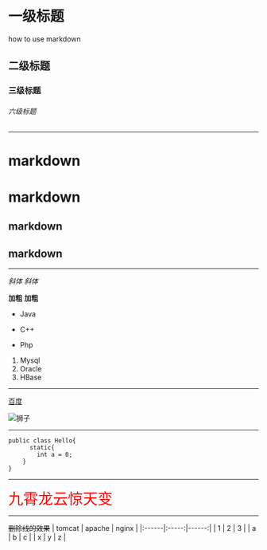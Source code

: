 # 一级标题
how to use markdown
## 二级标题
###  三级标题  ###
###### 六级标题

---

markdown
=
markdown
=====
markdown
-
markdown
-----

* * *

*斜体*
_斜体_

**加粗**
__加粗__

* Java
+ C++
- Php

1. Mysql
2. Oracle
3. HBase

* * *

[百度](https://www.baidu.com)

![狮子](http://mouapp.com/Mou_128.png)

* * *

```
public class Hello{
      static{
        int a = 0;
    }
}
```

* * *

<span style="color:red;font-size:30px">
    九霄龙云惊天变
</span>

* * *
~~删除线的效果~~
|   tomcat   |   apache   |   nginx   |
|:------|:-----:|------:|
|      1     |      2     |     3     |
|     a      |     b      |     c     |
|     x      |      y     |     z     |

